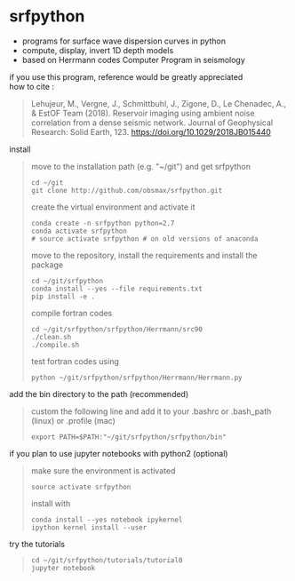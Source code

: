 # srfpython
  
- programs for surface wave dispersion curves in python
- compute, display, invert 1D depth models
- based on Herrmann codes Computer Program in seismology

if you use this program, reference would be greatly appreciated  
how to cite :

> Lehujeur, M., Vergne, J., Schmittbuhl, J., Zigone, D., Le Chenadec, A., & EstOF Team (2018). Reservoir imaging using ambient noise correlation from a dense seismic network. Journal of Geophysical Research: Solid Earth, 123. https://doi.org/10.1029/2018JB015440

install

> move to the installation path (e.g. "~/git") and get srfpython
>
> ```
> cd ~/git
> git clone http://github.com/obsmax/srfpython.git
> ```
>
> create the virtual environment and activate it
>
> ```
> conda create -n srfpython python=2.7
> conda activate srfpython
> # source activate srfpython # on old versions of anaconda
> ```
>
> move to the repository, install the requirements and install the package
>
> ```
> cd ~/git/srfpython
> conda install --yes --file requirements.txt
> pip install -e .
> ```
>
> compile fortran codes
>
> ```
> cd ~/git/srfpython/srfpython/Herrmann/src90
> ./clean.sh 
> ./compile.sh
> ```
>
> test fortran codes using
>
> ```
> python ~/git/srfpython/srfpython/Herrmann/Herrmann.py
> ```

add the bin directory to the path (recommended)

> custom the following line and add it to
> your .bashrc or .bash_path (linux) or .profile (mac)
>
> ```
> export PATH=$PATH:"~/git/srfpython/srfpython/bin"
> ```

if you plan to use jupyter notebooks with python2 (optional)

> make sure the environment is activated
> ```
> source activate srfpython
> ```
>
> install with
>
> ```
> conda install --yes notebook ipykernel
> ipython kernel install --user
> ```
>

try the tutorials

> ```
> cd ~/git/srfpython/tutorials/tutorial0
> jupyter notebook 
> ```
